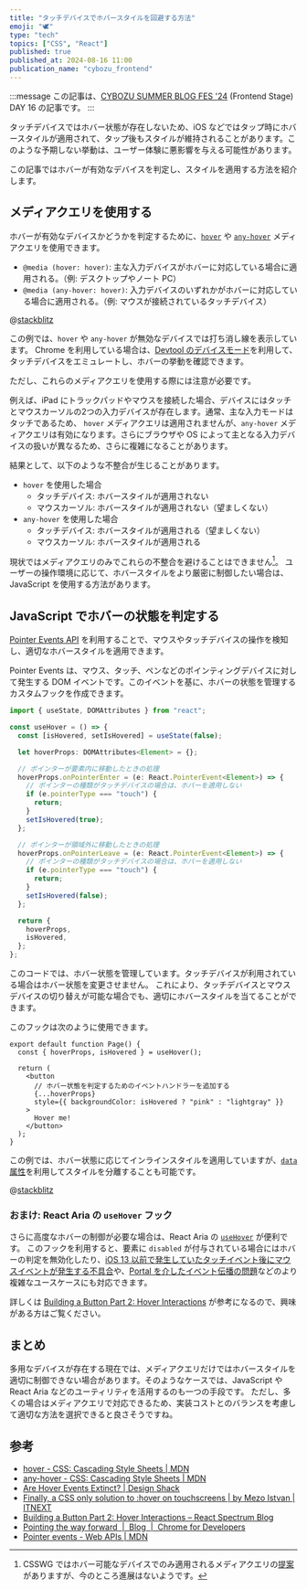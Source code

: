 ```yaml
---
title: "タッチデバイスでホバースタイルを回避する方法"
emoji: "🕊️"
type: "tech"
topics: ["CSS", "React"]
published: true
published_at: 2024-08-16 11:00
publication_name: "cybozu_frontend"
---
```


:::message
この記事は、[CYBOZU SUMMER BLOG FES '24](https://cybozu.github.io/summer-blog-fes-2024/) (Frontend Stage) DAY 16 の記事です。
:::

タッチデバイスではホバー状態が存在しないため、iOS などではタップ時にホバースタイルが適用されて、タップ後もスタイルが維持されることがあります。このような予期しない挙動は、ユーザー体験に悪影響を与える可能性があります。

この記事ではホバーが有効なデバイスを判定し、スタイルを適用する方法を紹介します。

## メディアクエリを使用する

ホバーが有効なデバイスかどうかを判定するために、[`hover`](https://developer.mozilla.org/docs/Web/CSS/@media/hover) や [`any-hover`](https://developer.mozilla.org/docs/Web/CSS/@media/any-hover) メディアクエリを使用できます。

- `@media (hover: hover)`: 主な入力デバイスがホバーに対応している場合に適用される。（例: デスクトップやノート PC）
- `@media (any-hover: hover)`: 入力デバイスのいずれかがホバーに対応している場合に適用される。（例: マウスが接続されているタッチデバイス）

@[stackblitz](https://stackblitz.com/edit/hover-media-query-demo?embed=1&file=styles.css)

この例では、`hover` や `any-hover` が無効なデバイスでは打ち消し線を表示しています。
Chrome を利用している場合は、[Devtool のデバイスモード](https://developer.chrome.com/docs/devtools/device-mode)を利用して、タッチデバイスをエミュレートし、ホバーの挙動を確認できます。

ただし、これらのメディアクエリを使用する際には注意が必要です。

例えば、iPad にトラックパッドやマウスを接続した場合、デバイスにはタッチとマウスカーソルの2つの入力デバイスが存在します。通常、主な入力モードはタッチであるため、 `hover` メディアクエリは適用されませんが、`any-hover` メディアクエリは有効になります。さらにブラウザや OS によって主となる入力デバイスの扱いが異なるため、さらに複雑になることがあります。

結果として、以下のような不整合が生じることがあります。

- `hover` を使用した場合
  - タッチデバイス: ホバースタイルが適用されない
  - マウスカーソル: ホバースタイルが適用されない（望ましくない）
- `any-hover` を使用した場合
  - タッチデバイス: ホバースタイルが適用される（望ましくない）
  - マウスカーソル: ホバースタイルが適用される

現状ではメディアクエリのみでこれらの不整合を避けることはできません[^1]。
ユーザーの操作環境に応じて、ホバースタイルをより厳密に制御したい場合は、JavaScript を使用する方法があります。

[^1]: CSSWG ではホバー可能なデバイスでのみ適用されるメディアクエリの[提案](https://github.com/w3c/csswg-drafts/issues/7544)がありますが、今のところ進展はないようです。

## JavaScript でホバーの状態を判定する

[Pointer Events API](https://developer.mozilla.org/docs/Web/API/Pointer_events) を利用することで、マウスやタッチデバイスの操作を検知し、適切なホバースタイルを適用できます。

Pointer Events は、マウス、タッチ、ペンなどのポインティングデバイスに対して発生する DOM イベントです。このイベントを基に、ホバーの状態を管理するカスタムフックを作成できます。

```tsx:useHover.ts
import { useState, DOMAttributes } from "react";

const useHover = () => {
  const [isHovered, setIsHovered] = useState(false);

  let hoverProps: DOMAttributes<Element> = {};

  // ポインターが要素内に移動したときの処理
  hoverProps.onPointerEnter = (e: React.PointerEvent<Element>) => {
    // ポインターの種類がタッチデバイスの場合は、ホバーを適用しない
    if (e.pointerType === "touch") {
      return;
    }
    setIsHovered(true);
  };

  // ポインターが領域外に移動したときの処理
  hoverProps.onPointerLeave = (e: React.PointerEvent<Element>) => {
    // ポインターの種類がタッチデバイスの場合は、ホバーを適用しない
    if (e.pointerType === "touch") {
      return;
    }
    setIsHovered(false);
  };

  return {
    hoverProps,
    isHovered,
  };
};
```

このコードでは、ホバー状態を管理しています。タッチデバイスが利用されている場合はホバー状態を変更させません。
これにより、タッチデバイスとマウスデバイスの切り替えが可能な場合でも、適切にホバースタイルを当てることができます。

このフックは次のように使用できます。

```tsx
export default function Page() {
  const { hoverProps, isHovered } = useHover();

  return (
    <button
      // ホバー状態を判定するためのイベントハンドラーを追加する
      {...hoverProps}
      style={{ backgroundColor: isHovered ? "pink" : "lightgray" }}
    >
      Hover me!
    </button>
  );
}
```

この例では、ホバー状態に応じてインラインスタイルを適用していますが、[`data` 属性](https://developer.mozilla.org/docs/Learn/HTML/Howto/Use_data_attributes)を利用してスタイルを分離することも可能です。

@[stackblitz](https://stackblitz.com/edit/react-hover-handler?embed=1&file=src%2FApp.tsx)

### おまけ: React Aria の `useHover` フック

さらに高度なホバーの制御が必要な場合は、React Aria の [`useHover`](https://react-spectrum.adobe.com/react-aria/useHover.html) が便利です。
このフックを利用すると、要素に `disabled` が付与されている場合にはホバーの判定を無効化したり、[iOS 13 以前で発生していたタッチイベント後にマウスイベントが発生する不具合](https://bugs.webkit.org/show_bug.cgi?id=214609)や、[Portal を介したイベント伝播の問題](https://github.com/facebook/react/issues/19637#issuecomment-850594683)などのより複雑なユースケースにも対応できます。

詳しくは [Building a Button Part 2: Hover Interactions](https://react-spectrum.adobe.com/blog/building-a-button-part-2.html) が参考になるので、興味がある方はご覧ください。

## まとめ

多用なデバイスが存在する現在では、メディアクエリだけではホバースタイルを適切に制御できない場合があります。そのようなケースでは、JavaScript や React Aria などのユーティリティを活用するのも一つの手段です。
ただし、多くの場合はメディアクエリで対応できるため、実装コストとのバランスを考慮して適切な方法を選択できると良さそうですね。

## 参考

- [hover - CSS: Cascading Style Sheets | MDN](https://developer.mozilla.org/docs/Web/CSS/@media/hover)
- [any-hover - CSS: Cascading Style Sheets | MDN](https://developer.mozilla.org/docs/Web/CSS/@media/any-hover)
- [Are Hover Events Extinct? | Design Shack](https://designshack.net/articles/css/are-hover-events-extinct/)
- [Finally, a CSS only solution to :hover on touchscreens | by Mezo Istvan | ITNEXT](https://itnext.io/finally-a-css-only-solution-to-hover-on-touchscreens-c498af39c31c)
- [Building a Button Part 2: Hover Interactions – React Spectrum Blog](https://react-spectrum.adobe.com/blog/building-a-button-part-2.html)
- [Pointing the way forward  |  Blog  |  Chrome for Developers](https://developer.chrome.com/blog/pointer-events)
- [Pointer events - Web APIs | MDN](https://developer.mozilla.org/docs/Web/API/Pointer_events)
